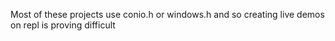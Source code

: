 Most of these projects use conio.h or windows.h and so creating live demos on repl is proving difficult
